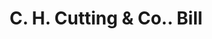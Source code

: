 ---
doi: 10.7916/D8ZP5J6T
date_other: '1890'
date_other_textual: 1890-1899
form: printed ephemera
genre:
- Invoices
name:
- C. H. Cutting & Co.
object_in_context_url: https://biggert.cul.columbia.edu/items/view/ave_biggert_00494
subject_hierarchical_geographic:
- North Adams, Massachusetts, United States
subject_name:
- C. H. Cutting & Co.
title: C. H. Cutting & Co.. Bill
sort_title: C. H. Cutting & Co.. Bill
call_number: ave_biggert_00494
coordinates:
- 42.7,-73.11666666666666
pid: ave_biggert_00494
identifiers: ave_biggert_00494
thumbnail: https://derivativo-3.library.columbia.edu/iiif/2/ldpd:343669/full/!256,256/0/native.jpg
permalink: "/biggert/ave_biggert_00494/"
layout: iiif-image-page
---